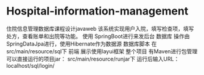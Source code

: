 # Hospital-information-management
住院信息管理数据库课程设计javaweb
该系统实现用户入院，填写检查项，填写处方，查看账单和出院等功能。
使用 SpringBoot进行来发后台
数据库 操作由SpringDataJpa进行，使用Hibernate作为数据源
数据库脚本 在src/main/resource/sql下
前端 展示使用layui框架
整个项目 有Maven进行包管理
可以直接运行的项目jar： src/main/resource/runjar下
运行后输入URL：localhost/sql/login/
 
